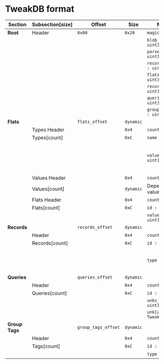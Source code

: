# TweakDB format

| Section           | Subsection[size]  | Offset                | Size      | Members                       | Note                                  |
|-------------------|-------------------|-----------------------|-----------|-------------------------------|---------------------------------------|
| **Root**          | Header            | `0x00`                | `0x20`    | `magic : uint32`              | -                                     |
|                   |                   |                       |           | `blob_version : uint32`       | -                                     |
|                   |                   |                       |           | `parser_version : uint32`     | -                                     |
|                   |                   |                       |           | `records_checksum : uint32`   | -                                     |
|                   |                   |                       |           | `flats_offset : uint32`       | -                                     |
|                   |                   |                       |           | `records_offset : uint32`     | -                                     |
|                   |                   |                       |           | `queries_offset : uint32`     | -                                     |
|                   |                   |                       |           | `group_tags_offset : uint32`  | -                                     |
| **Flats**         |                   | `flats_offset`        | `dynamic` |                               | -                                     |
|                   | Types Header      |                       | `0x4`     | `count : uint32`              | -                                     |
|                   | Types[count]      |                       | `0xC`     | `name : CName`                | -                                     |
|                   |                   |                       |           | `values_count : uint32`       | How many values are with the type.    |
|                   | Values Header     |                       | `0x4`     | `count : uint32`              | -                                     |
|                   | Values[count]     |                       | `dynamic` | Depends on the value type.    | -                                     |
|                   | Flats Header      |                       | `0x4`     | `count : uint32`              | -                                     |
|                   | Flats[count]      |                       | `0xC`     | `id : TweakDBID`              | -                                     |
|                   |                   |                       |           | `value_index : uint32`        | -                                     |
| **Records**       |                   | `records_offset`      | `dynamic` |                               | -                                     |
|                   | Header            |                       | `0x4`     | `count : uint32`              | -                                     |
|                   | Records[count]    |                       | `0xC`     | `id : TweakDBID`              | -                                     |
|                   |                   |                       |           | `type : uint32`               | Murmur3 hash of type's name.          |
| **Queries**       |                   | `queries_offset`      | `dynamic` |                               | -                                     |
|                   | Header            |                       | `0x4`     | `count : uint32`              | -                                     |
|                   | Queries[count]    |                       | `0xC`     | `id : TweakDBID`              | -                                     |
|                   |                   |                       |           | `unks_count : uint32`         | -                                     |
|                   |                   |                       |           | `unk[unks_count] : TweakDBID` | -                                     |
| **Group Tags**    |                   | `group_tags_offset`   | `dynamic` |                               | -                                     |
|                   | Header            |                       | `0x4`     | `count : uint32`              | -                                     |
|                   | Tags[count]       |                       | `0xC`     | `id : TweakDBID`              | -                                     |
|                   |                   |                       |           | `type : uint32`               | -                                     |
